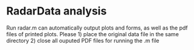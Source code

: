 # RadarData analysis
Run radar.m can automatically output plots and forms, as well as the pdf files of printed plots.
Please 	1) place the original data file in the same directory
	2) close all ouputed PDF files for running the .m file